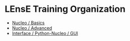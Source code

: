 # LEnsE Training Organization

- [Nucleo / Basics](https://iogs-lense-training.github.io/nucleo-basics/)
- [Nucleo / Advanced](https://iogs-lense-training.github.io/nucleo-advanced/)
- [Interface / Python-Nucleo / GUI](https://iogs-lense-training.github.io/interface-acquisition-gui/)
